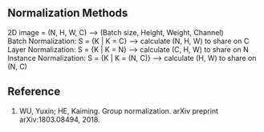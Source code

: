 ## Normalization Methods  
2D image = (N, H, W, C) --> (Batch size, Height, Weight, Channel)  
Batch Normalization: S = {K | K = C} --> calculate (N, H, W) to share on C  
Layer Normalization: S = {K | K = N} --> calculate (C, H, W) to share on N  
Instance Normalization: S = {K | K = (N, C)} --> calculate (H, W) to share on (N, C)  
  
## Reference  
1. WU, Yuxin; HE, Kaiming. Group normalization. arXiv preprint arXiv:1803.08494, 2018.
